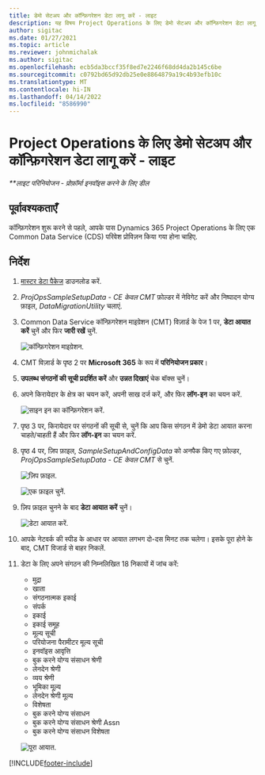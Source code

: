 ```yaml
---
title: डेमो सेटअप और कॉन्फ़िगरेशन डेटा लागू करें - लाइट
description: यह विषय Project Operations के लिए डेमो सेटअप और कॉन्फ़िगरेशन डेटा लागू करने के तरीके के बारे में जानकारी प्रदान करता है.
author: sigitac
ms.date: 01/27/2021
ms.topic: article
ms.reviewer: johnmichalak
ms.author: sigitac
ms.openlocfilehash: ecb5da3bccf35f8ed7e2246f68dd4da2b145c6be
ms.sourcegitcommit: c0792bd65d92db25e0e8864879a19c4b93efb10c
ms.translationtype: MT
ms.contentlocale: hi-IN
ms.lasthandoff: 04/14/2022
ms.locfileid: "8586990"
---
```

# <a name="apply-demo-setup-and-configuration-data-for-project-operations---lite"></a>Project Operations के लिए डेमो सेटअप और कॉन्फ़िगरेशन डेटा लागू करें - लाइट 

_**लाइट परिनियोजन - प्रोफ़ॉर्मा इनवॉइस करने के लिए डील_



## <a name="prerequisites"></a>पूर्वावश्यकताएँ

कॉन्फ़िगरेशन शुरू करने से पहले, आपके पास Dynamics 365 Project Operations के लिए एक Common Data Service (CDS) परिवेश प्रोविज़न किया गया होना चाहिए.


## <a name="instructions"></a>निर्देश

1. [मास्टर डेटा पैकेज](https://download.microsoft.com/download/3/4/1/341bf279-a64f-4baa-af31-ce624859b518/ProjOpsSampleSetupData-%20CE%20only.zip) डाउनलोड करें. 
2. *ProjOpsSampleSetupData - CE केवल CMT* फ़ोल्डर में नेविगेट करें और निष्पादन योग्य फ़ाइल, *DataMigrationUtility* चलाएं.
3. Common Data Service कॉन्फ़िगरेशन माइग्रेशन (CMT) विज़ार्ड के पेज 1 पर, **डेटा आयात करें** चुनें और फिर **जारी रखें** चुनें.

    ![कॉन्फ़िगरेशन माइग्रेशन.](./media/1ConfigurationMigration.png)

4. CMT विज़ार्ड के पृष्ठ 2 पर **Microsoft 365** के रूप में **परिनियोजन प्रकार**।
5. **उपलब्ध संगठनों की सूची प्रदर्शित करें** और **उन्नत दिखाएं** चेक बॉक्स चुनें।
6. अपने किरायेदार के क्षेत्र का चयन करें, अपनी साख दर्ज करें, और फिर **लॉग-इन** का चयन करें.

   ![साइन इन का कॉन्फ़िगरेशन करें.](./media/2ConfigurationSignin.png)

7. पृष्ठ 3 पर, किरायेदार पर संगठनों की सूची से, चुनें कि आप किस संगठन में डेमो डेटा आयात करना चाहते/चाहती हैं और फिर **लॉग-इन** का चयन करें.
8. पृष्ठ 4 पर, ज़िप फ़ाइल, *SampleSetupAndConfigData* को अनपैक किए गए फ़ोल्डर, *ProjOpsSampleSetupData - CE केवल CMT* से चुनें.

   ![ज़िप फ़ाइल.](./media/3ZipFile.png)

   ![एक फ़ाइल चुनें.](./media/4SelectAFile.png)

9. ज़िप फ़ाइल चुनने के बाद **डेटा आयात करें** चुनें।

   ![डेटा आयात करें.](./media/5ImportData.png)

10. आपके नेटवर्क की स्पीड के आधार पर आयात लगभग दो-दस मिनट तक चलेगा। इसके पूरा होने के बाद, CMT विजार्ड से बाहर निकलें. 
11. डेटा के लिए अपने संगठन की निम्नलिखित 18 निकायों में जांच करें:

    -   मुद्रा
    -   खाता
    -   संगठनात्मक इकाई
    -   संपर्क
    -   इकाई
    -   इकाई समूह
    -   मूल्य सूची
    -   परियोजना पैरामीटर मूल्य सूची 
    -   इनवॉइस आवृत्ति
    -   बुक करने योग्य संसाधन श्रेणी
    -   लेनदेन श्रेणी
    -   व्यय श्रेणी
    -   भूमिका मू्ल्य
    -   लेनदेन श्रेणी मूल्य
    -   विशेषता
    -   बुक करने योग्य संसाधन
    -   बुक करने योग्य संसाधन श्रेणी Assn
    -   बुक करने योग्य संसाधन विशेषता

    ![पूरा आयात.](./media/6CompleteImport.png)


[!INCLUDE[footer-include](../includes/footer-banner.md)]
